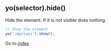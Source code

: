 ## yo(selector).hide()

Hide the element. If it is not visible does nothing. 

```javascript
// Show the element
yo('.myclass').show();
```

Go to [index](index.md)